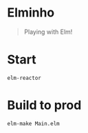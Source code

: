 # Elminho

> Playing with Elm!

# Start

```
elm-reactor
```

# Build to prod

```
elm-make Main.elm
```
